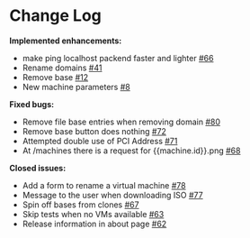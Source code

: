 # Change Log


**Implemented enhancements:**

- make ping localhost packend faster and lighter [\#66](https://github.com/frankiejol/ravada/issues/66)
- Rename domains [\#41](https://github.com/frankiejol/ravada/issues/41)
- Remove base [\#12](https://github.com/frankiejol/ravada/issues/12)
- New machine parameters [\#8](https://github.com/frankiejol/ravada/issues/8)

**Fixed bugs:**

- Remove file base entries when removing domain [\#80](https://github.com/frankiejol/ravada/issues/80)
- Remove base button does nothing [\#72](https://github.com/frankiejol/ravada/issues/72)
- Attempted double use of PCI Address [\#71](https://github.com/frankiejol/ravada/issues/71)
- At /machines there is a request for {{machine.id}}.png [\#68](https://github.com/frankiejol/ravada/issues/68)

**Closed issues:**

- Add a form to rename a virtual machine [\#78](https://github.com/frankiejol/ravada/issues/78)
- Message to the user when downloading ISO [\#77](https://github.com/frankiejol/ravada/issues/77)
- Spin off bases from clones [\#67](https://github.com/frankiejol/ravada/issues/67)
- Skip tests when no VMs available [\#63](https://github.com/frankiejol/ravada/issues/63)
- Release information in about page [\#62](https://github.com/frankiejol/ravada/issues/62)
